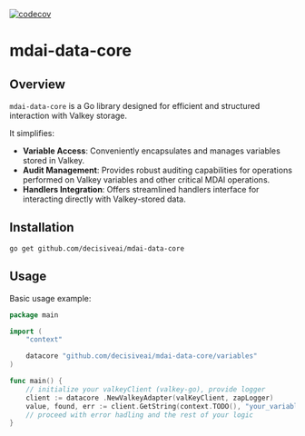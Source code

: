 [![codecov](https://codecov.io/gh/DecisiveAI/mdai-data-core/graph/badge.svg?token=UPHRBSXOON)](https://codecov.io/gh/DecisiveAI/mdai-data-core)

# mdai-data-core

## Overview
`mdai-data-core` is a Go library designed for efficient and structured interaction with Valkey storage.   

It simplifies:
-	**Variable Access**: Conveniently encapsulates and manages variables stored in Valkey.
-	**Audit Management**: Provides robust auditing capabilities for operations performed on Valkey variables and other critical MDAI operations.
-	**Handlers Integration**: Offers streamlined handlers interface for interacting directly with Valkey-stored data.

## Installation
```shell
go get github.com/decisiveai/mdai-data-core
```

## Usage
Basic usage example:

```go
package main

import (
	"context"

	datacore "github.com/decisiveai/mdai-data-core/variables"
)

func main() {
	// initialize your valkeyClient (valkey-go), provide logger
	client := datacore .NewValkeyAdapter(valKeyClient, zapLogger)
	value, found, err := client.GetString(context.TODO(), "your_variable_name", "hub_name")
	// proceed with error hadling and the rest of your logic
}
```
